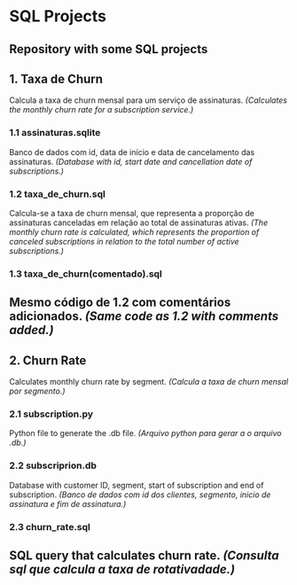 # SQL Projects
Repository with some SQL projects
---

## 1. Taxa de Churn
Calcula a taxa de churn mensal para um serviço de assinaturas. 
*(Calculates the monthly churn rate for a subscription service.)*

### 1.1 assinaturas.sqlite
Banco de dados com id, data de início e data de cancelamento das assinaturas.
*(Database with id, start date and cancellation date of subscriptions.)*

### 1.2 taxa_de_churn.sql
Calcula-se a taxa de churn mensal, que representa a proporção de assinaturas canceladas em relação ao total de assinaturas ativas.
*(The monthly churn rate is calculated, which represents the proportion of canceled subscriptions in relation to the total number of active subscriptions.)*

### 1.3 taxa_de_churn(comentado).sql
Mesmo código de 1.2 com comentários adicionados.
*(Same code as 1.2 with comments added.)*
---

## 2. Churn Rate
Calculates monthly churn rate by segment.
*(Calcula a taxa de churn mensal por segmento.)*

### 2.1 subscription.py
Python file to generate the .db file.
*(Arquivo python para gerar a o arquivo .db.)*

### 2.2 subscriprion.db
Database with customer ID, segment, start of subscription and end of subscription.
*(Banco de dados com id dos clientes, segmento, inicio de assinatura e fim de assinatura.)*

### 2.3 churn_rate.sql
SQL query that calculates churn rate.
*(Consulta sql que calcula a taxa de rotativadade.)*
---